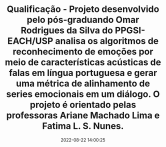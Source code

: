 ---
id: 17935556249239299
title: Qualificação - Projeto desenvolvido pelo pós-graduando Omar Rodrigues da Silva do PPGSI-EACH/USP analisa os algoritmos de reconhecimento de emoções por meio de características acústicas de falas em língua portuguesa e gerar uma métrica de alinhamento de series emocionais em um diálogo. O projeto é orientado pelas professoras Ariane Machado Lima e Fatima L. S. Nunes.
redirect_to: https://www.instagram.com/p/ChkHlgMuF7X/
date: 2022-08-22 14:00:25
thumb: img/posts/2022-08-22 14-00-25.jpg
---